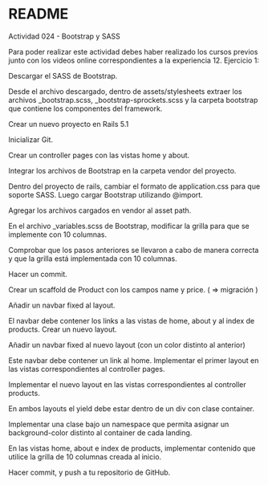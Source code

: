# README

Actividad 024 - Bootstrap y SASS

Para poder realizar este actividad debes haber realizado los cursos previos junto con los videos online correspondientes a la experiencia 12.
Ejercicio 1:

Descargar el SASS de Bootstrap.

Desde el archivo descargado, dentro de assets/stylesheets extraer los archivos _bootstrap.scss, _bootstrap-sprockets.scss y la carpeta bootstrap que contiene los componentes del framework.

Crear un nuevo proyecto en Rails 5.1

Inicializar Git.

Crear un controller pages con las vistas home y about.

Integrar los archivos de Bootstrap en la carpeta vendor del proyecto.

Dentro del proyecto de rails, cambiar el formato de application.css para que soporte SASS. Luego cargar Bootstrap utilizando @import.

Agregar los archivos cargados en vendor al asset path.

En el archivo _variables.scss de Bootstrap, modificar la grilla para que se implemente con 10 columnas.

Comprobar que los pasos anteriores se llevaron a cabo de manera correcta y que la grilla está implementada con 10 columnas.

Hacer un commit.

Crear un scaffold de Product con los campos name y price. ( => migración )

Añadir un navbar fixed al layout.

El navbar debe contener los links a las vistas de home, about y al index de products.
Crear un nuevo layout.

Añadir un navbar fixed al nuevo layout (con un color distinto al anterior)

Este navbar debe contener un link al home.
Implementar el primer layout en las vistas correspondientes al controller pages.

Implementar el nuevo layout en las vistas correspondientes al controller products.

En ambos layouts el yield debe estar dentro de un div con clase container.

Implementar una clase bajo un namespace que permita asignar un background-color distinto al container de cada landing.

En las vistas home, about e index de products, implementar contenido que utilice la grilla de 10 columnas creada al inicio.

Hacer commit, y push a tu repositorio de GitHub.
